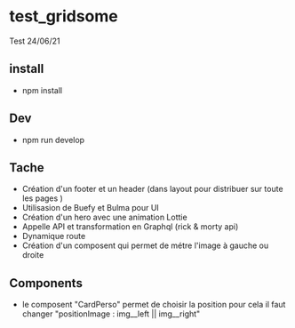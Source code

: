 # test_gridsome
Test 24/06/21

## install 
- npm install

## Dev 
- npm run develop


## Tache

- Création d'un footer et un header (dans layout pour distribuer sur toute les pages )
- Utilisasion de Buefy et Bulma pour UI
- Création d'un hero avec une animation Lottie
- Appelle API et transformation en Graphql (rick & morty api)
- Dynamique route 
- Création d'un composent qui permet de métre l'image à gauche ou droite 

## Components

- le composent "CardPerso" permet de choisir la position pour cela il faut changer "positionImage : img__left || img__right"
